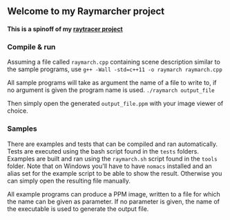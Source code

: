 ## Welcome to my Raymarcher project

#### This is a spinoff of my [raytracer project](https://github.com/vincentdm05/raytracer)

### Compile & run

Assuming a file called `raymarch.cpp` containing scene description similar to the sample programs, use
`g++ -Wall -std=c++11 -o raymarch raymarch.cpp`

All sample programs will take as argument the name of a file to write to, if no argument is given the program name is used.
`./raymarch output_file`

Then simply open the generated `output_file.ppm` with your image viewer of choice.


### Samples

There are examples and tests that can be compiled and ran automatically.
Tests are executed using the bash script found in the `tests` folders.
Examples are built and ran using the `raymarch.sh` script found in the `tools` folder.
Note that on Windows you'll have to have `nomacs` installed and an alias set for the example script to be able to show the result. Otherwise you can simply open the resulting file manually.

All example programs can produce a PPM image, written to a file for which the name can be given as parameter. If no parameter is given, the name of the executable is used to generate the output file.
